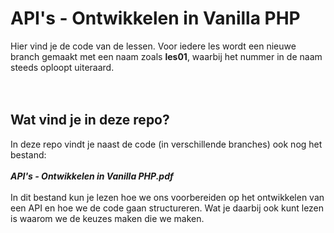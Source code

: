 # API's - Ontwikkelen in Vanilla PHP
Hier vind je de code van de lessen. Voor iedere les wordt een nieuwe branch gemaakt met een naam zoals **les01**, waarbij het nummer in de naam steeds oploopt uiteraard.  
<br />
<br />
## Wat vind je in deze repo?
In deze repo vindt je naast de code (in verschillende branches) ook nog het bestand:  
<br />
***API's - Ontwikkelen in Vanilla PHP.pdf***  
<br />
In dit bestand kun je lezen hoe we ons voorbereiden op het ontwikkelen van een API en hoe we de code gaan structureren. Wat je daarbij ook kunt lezen is waarom we de keuzes maken die we maken.
<br />
<br />
